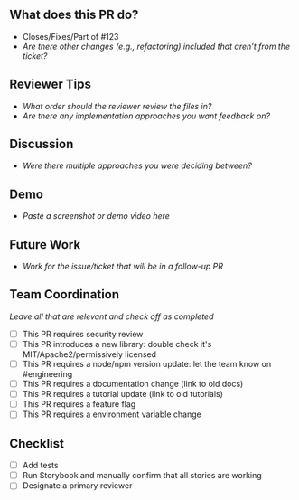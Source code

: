 ## What does this PR do?

- Closes/Fixes/Part of #123
- _Are there other changes (e.g., refactoring) included that aren’t from the ticket?_

## Reviewer Tips

- _What order should the reviewer review the files in?_
- _Are there any implementation approaches you want feedback on?_

## Discussion

- _Were there multiple approaches you were deciding between?_

## Demo

- _Paste a screenshot or demo video here_

## Future Work

- _Work for the issue/ticket that will be in a follow-up PR_

## Team Coordination

_Leave all that are relevant and check off as completed_

- [ ] This PR requires security review
- [ ] This PR introduces a new library: double check it's MIT/Apache2/permissively licensed
- [ ] This PR requires a node/npm version update: let the team know on #engineering
- [ ] This PR requires a documentation change (link to old docs)
- [ ] This PR requires a tutorial update (link to old tutorials)
- [ ] This PR requires a feature flag
- [ ] This PR requires a environment variable change

## Checklist

- [ ] Add tests
- [ ] Run Storybook and manually confirm that all stories are working
- [ ] Designate a primary reviewer
